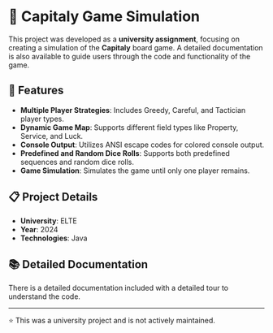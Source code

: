 # 🎲 Capitaly Game Simulation

This project was developed as a **university assignment**, focusing on creating a simulation of the **Capitaly** board game. A detailed documentation is also available to guide users through the code and functionality of the game.

## 🚀 Features

- **Multiple Player Strategies**: Includes Greedy, Careful, and Tactician player types.
- **Dynamic Game Map**: Supports different field types like Property, Service, and Luck.
- **Console Output**: Utilizes ANSI escape codes for colored console output.
- **Predefined and Random Dice Rolls**: Supports both predefined sequences and random dice rolls.
- **Game Simulation**: Simulates the game until only one player remains.

## 📋 Project Details

- **University**: ELTE
- **Year**: 2024
- **Technologies**: Java

## 📚 Detailed Documentation

There is a detailed documentation included with a detailed tour to understand the code.

---

⭐ This was a university project and is not actively maintained.


